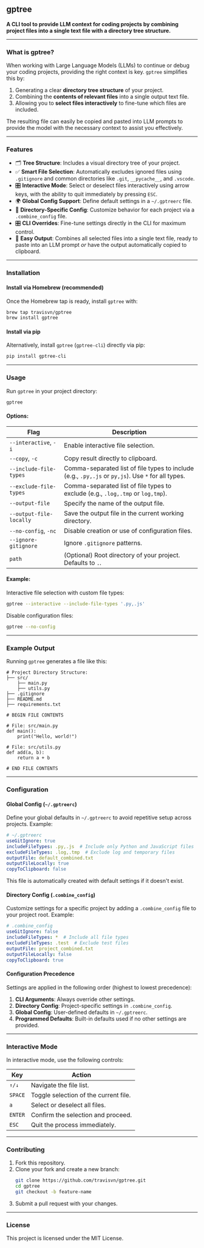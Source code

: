 ## gptree

**A CLI tool to provide LLM context for coding projects by combining project files into a single text file with a directory tree structure.**

---

### What is gptree?

When working with Large Language Models (LLMs) to continue or debug your coding projects, providing the right context is key. `gptree` simplifies this by:

1. Generating a clear **directory tree structure** of your project.
2. Combining the **contents of relevant files** into a single output text file.
3. Allowing you to **select files interactively** to fine-tune which files are included.

The resulting file can easily be copied and pasted into LLM prompts to provide the model with the necessary context to assist you effectively.

---

### Features

- 🗂 **Tree Structure**: Includes a visual directory tree of your project.
- ✅ **Smart File Selection**: Automatically excludes ignored files using `.gitignore` and common directories like `.git`, `__pycache__`, and `.vscode`.
- 🎛 **Interactive Mode**: Select or deselect files interactively using arrow keys, with the ability to quit immediately by pressing `ESC`.
- 🌍 **Global Config Support**: Define default settings in a `~/.gptreerc` file.
- 🔧 **Directory-Specific Config**: Customize behavior for each project via a `.combine_config` file.
- 🎛 **CLI Overrides**: Fine-tune settings directly in the CLI for maximum control.
- 📜 **Easy Output**: Combines all selected files into a single text file, ready to paste into an LLM prompt _or_ have the output automatically copied to clipboard.

---

### Installation

#### Install via Homebrew (recommended)
Once the Homebrew tap is ready, install `gptree` with:
```bash
brew tap travisvn/gptree
brew install gptree
```

#### Install via pip
Alternatively, install `gptree` (`gptree-cli`) directly via pip:
```bash
pip install gptree-cli
```

---

### Usage

Run `gptree` in your project directory:

```bash
gptree
```

#### Options:

| Flag                        | Description                                                                 |
|-----------------------------|-----------------------------------------------------------------------------|
| `--interactive`, `-i`       | Enable interactive file selection.                                          |
| `--copy`, `-c`              | Copy result directly to clipboard.                                          |
| `--include-file-types`      | Comma-separated list of file types to include (e.g., `.py,.js` or `py,js`). Use `*` for all types. |
| `--exclude-file-types`      | Comma-separated list of file types to exclude (e.g., `.log,.tmp` or `log,tmp`). |
| `--output-file`             | Specify the name of the output file.                                        |
| `--output-file-locally`     | Save the output file in the current working directory.                      |
| `--no-config`, `-nc`        | Disable creation or use of configuration files.                            |
| `--ignore-gitignore`        | Ignore `.gitignore` patterns.                                               |
| `path`                      | (Optional) Root directory of your project. Defaults to `.`.                |

#### Example:

Interactive file selection with custom file types:
```bash
gptree --interactive --include-file-types '.py,.js'
```

Disable configuration files:
```bash
gptree --no-config
```

---

### Example Output

Running `gptree` generates a file like this:

```text
# Project Directory Structure:
├── src/
    ├── main.py
    ├── utils.py
├── .gitignore
├── README.md
├── requirements.txt

# BEGIN FILE CONTENTS

# File: src/main.py
def main():
    print("Hello, world!")

# File: src/utils.py
def add(a, b):
    return a + b

# END FILE CONTENTS
```

---

### Configuration

#### Global Config (`~/.gptreerc`)

Define your global defaults in `~/.gptreerc` to avoid repetitive setup across projects. Example:

```yaml
# ~/.gptreerc
useGitIgnore: true
includeFileTypes: .py,.js  # Include only Python and JavaScript files
excludeFileTypes: .log,.tmp  # Exclude log and temporary files
outputFile: default_combined.txt
outputFileLocally: true
copyToClipboard: false
```

This file is automatically created with default settings if it doesn't exist.

#### Directory Config (`.combine_config`)

Customize settings for a specific project by adding a `.combine_config` file to your project root. Example:

```yaml
# .combine_config
useGitIgnore: false
includeFileTypes: *  # Include all file types
excludeFileTypes: .test  # Exclude test files
outputFile: project_combined.txt
outputFileLocally: false
copyToClipboard: true
```

#### Configuration Precedence

Settings are applied in the following order (highest to lowest precedence):
1. **CLI Arguments**: Always override other settings.
2. **Directory Config**: Project-specific settings in `.combine_config`.
3. **Global Config**: User-defined defaults in `~/.gptreerc`.
4. **Programmed Defaults**: Built-in defaults used if no other settings are provided.

---

### Interactive Mode

In interactive mode, use the following controls:

| Key         | Action                              |
|-------------|-------------------------------------|
| `↑/↓`       | Navigate the file list.            |
| `SPACE`     | Toggle selection of the current file. |
| `a`         | Select or deselect all files.      |
| `ENTER`     | Confirm the selection and proceed. |
| `ESC`       | Quit the process immediately.      |

---

### Contributing

1. Fork this repository.
2. Clone your fork and create a new branch:
   ```bash
   git clone https://github.com/travisvn/gptree.git
   cd gptree
   git checkout -b feature-name
   ```
3. Submit a pull request with your changes.

---

### License

This project is licensed under the MIT License.
